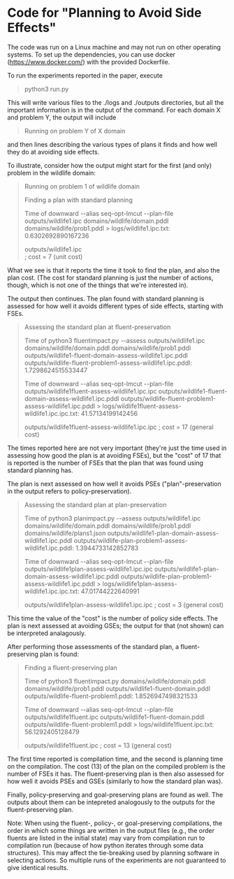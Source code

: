 # Code for "Planning to Avoid Side Effects"

The code was run on a Linux machine and may not run on other operating systems. To set up the dependencies, you can use docker (https://www.docker.com/) with the provided Dockerfile.

To run the experiments reported in the paper, execute

> python3 run.py

This will write various files to the ./logs and ./outputs directories, but all the important information is in the output of the command. For each domain X and problem Y, the output will include

> Running on problem Y of X domain

and then lines describing the various types of plans it finds and how well they do at avoiding side effects. 


To illustrate, consider how the output might start for the first (and only) problem in the wildlife domain:

> Running on problem 1 of wildlife domain                                                                                                                    
>                                                                                                                                         
> Finding a plan with standard planning                                                                                                                      
>
> Time of downward --alias seq-opt-lmcut --plan-file outputs/wildlife1.ipc domains/wildlife/domain.pddl domains/wildlife/prob1.pddl > logs/wildlife1.ipc.txt:
0.6302692890167236                                                                                                                                         
>                                                                                                                                                           
> outputs/wildlife1.ipc                                                                                                                                      
> ; cost = 7 (unit cost)                                                                                                                                     

What we see is that it reports the time it took to find the plan, and also the plan cost. (The cost for standard planning is just the number of actions, though, which is not one of the things that we're interested in).

The output then continues. The plan found with standard planning is assessed for how well it avoids different types of side effects, starting with FSEs.

> Assessing the standard plan at fluent-preservation
> 
> Time of python3 fluentimpact.py --assess outputs/wildlife1.ipc domains/wildlife/domain.pddl domains/wildlife/prob1.pddl  outputs/wildlife1-fluent-domain-assess-wildlife1.ipc.pddl outputs/wildlife-fluent-problem1-assess-wildlife1.ipc.pddl:
1.7298624515533447
>
> Time of downward --alias seq-opt-lmcut --plan-file outputs/wildlife1fluent-assess-wildlife1.ipc.ipc outputs/wildlife1-fluent-domain-assess-wildlife1.ipc.pddl outputs/wildlife-fluent-problem1-assess-wildlife1.ipc.pddl > logs/wildlife1fluent-assess-wildlife1.ipc.ipc.txt:
41.57134199142456
>
> outputs/wildlife1fluent-assess-wildlife1.ipc.ipc
> ; cost = 17 (general cost)

The times reported here are not very important (they're just the time used in assessing how good the plan is at avoiding FSEs), but the "cost" of 17 that is reported is the number of FSEs that the plan that was found using standard planning has.

The plan is next assessed on how well it avoids PSEs ("plan"-preservation in the output refers to policy-preservation).

> Assessing the standard plan at plan-preservation
>
> Time of python3 planimpact.py --assess outputs/wildlife1.ipc domains/wildlife/domain.pddl domains/wildlife/prob1.pddl domains/wildlife/plans1.json outputs/wildlife1-plan-domain-assess-wildlife1.ipc.pddl outputs/wildlife-plan-problem1-assess-wildlife1.ipc.pddl:
1.3944733142852783
>
> Time of downward --alias seq-opt-lmcut --plan-file outputs/wildlife1plan-assess-wildlife1.ipc.ipc outputs/wildlife1-plan-domain-assess-wildlife1.ipc.pddl outputs/wildlife-plan-problem1-assess-wildlife1.ipc.pddl > logs/wildlife1plan-assess-wildlife1.ipc.ipc.txt:
47.01744222640991
>
> outputs/wildlife1plan-assess-wildlife1.ipc.ipc
> ; cost = 3 (general cost)

This time the value of the "cost" is the number of policy side effects. The plan is next assessed at avoiding GSEs; the output for that (not shown) can be interpreted analagously.

After performing those assessments of the standard plan, a fluent-preserving plan is found:

> Finding a fluent-preserving plan
>
> Time of python3 fluentimpact.py  domains/wildlife/domain.pddl domains/wildlife/prob1.pddl  outputs/wildlife1-fluent-domain.pddl outputs/wildlife-fluent-problem1.pddl:
> 1.8526947498321533
>
> Time of downward --alias seq-opt-lmcut --plan-file outputs/wildlife1fluent.ipc outputs/wildlife1-fluent-domain.pddl outputs/wildlife-fluent-problem1.pddl > logs/wildlife1fluent.ipc.txt:
> 56.1292405128479
>
> outputs/wildlife1fluent.ipc
> ; cost = 13 (general cost)

The first time reported is compilation time, and the second is planning time on the compilation. The cost (13) of the plan on the compiled problem is the number of FSEs it has. The fluent-preserving plan is then also assessed for how well it avoids PSEs and GSEs (similarly to how the standard plan was). 

Finally, policy-preserving and goal-preserving plans are found as well. The outputs about them can be intepreted analogously to the outputs for the fluent-preserving plan.

Note: When using the fluent-, policy-, or goal-preserving compilations, the order in which some things are written in the output files (e.g., the order fluents are listed in the initial state) may vary from compilation run to compilation run (because of how python iterates through some data structures). This may affect the tie-breaking used by planning software in selecting actions. So multiple runs of the experiments are not guaranteed to give identical results.
